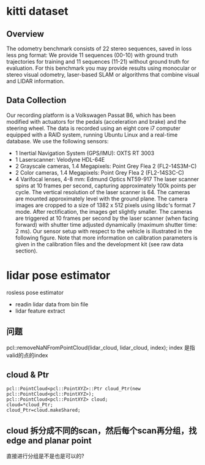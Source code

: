 # kitti dataset

## Overview
The odometry benchmark consists of 22 stereo sequences, saved in loss less png format: We provide 11 sequences (00-10) with ground truth trajectories for training and 11 sequences (11-21) without ground truth for evaluation. For this benchmark you may provide results using monocular or stereo visual odometry, laser-based SLAM or algorithms that combine visual and LIDAR information.

## Data Collection
Our recording platform is a Volkswagen Passat B6, which has been modified with actuators for the pedals (acceleration and brake) and the steering wheel. The data is recorded using an eight core i7 computer equipped with a RAID system, running Ubuntu Linux and a real-time database. We use the following sensors:

* 1 Inertial Navigation System (GPS/IMU): OXTS RT 3003
* 1 Laserscanner: Velodyne HDL-64E
* 2 Grayscale cameras, 1.4 Megapixels: Point Grey Flea 2 (FL2-14S3M-C)
* 2 Color cameras, 1.4 Megapixels: Point Grey Flea 2 (FL2-14S3C-C)
* 4 Varifocal lenses, 4-8 mm: Edmund Optics NT59-917
The laser scanner spins at 10 frames per second, capturing approximately 100k points per cycle. The vertical resolution of the laser scanner is 64. The cameras are mounted approximately level with the ground plane. The camera images are cropped to a size of 1382 x 512 pixels using libdc's format 7 mode. After rectification, the images get slightly smaller. The cameras are triggered at 10 frames per second by the laser scanner (when facing forward) with shutter time adjusted dynamically (maximum shutter time: 2 ms). Our sensor setup with respect to the vehicle is illustrated in the following figure. Note that more information on calibration parameters is given in the calibration files and the development kit (see raw data section).

# lidar pose estimator
rosless pose estimator
* readin lidar data from bin file
* lidar feature extract


## 问题
pcl::removeNaNFromPointCloud(lidar_cloud, lidar_cloud, index);
index 是指valid的点的index

## cloud & Ptr
```
pcl::PointCloud<pcl::PointXYZ>::Ptr cloud_Ptr(new pcl::PointCloud<pcl::PointXYZ>);
pcl::PointCloud<pcl::PointXYZ> cloud;
cloud=*cloud_Ptr;
cloud_Ptr=cloud.makeShared;
```

## cloud 拆分成不同的scan，然后每个scan再分组，找edge and planar point 
直接进行分组是不是也是可以的?

